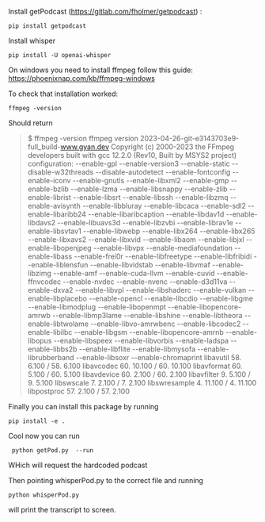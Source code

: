 Install getPodcast (https://gitlab.com/fholmer/getpodcast) :

```
pip install getpodcast
```

Install whisper

```
pip install -U openai-whisper
```

On windows you need to install ffmpeg follow this guide:
https://phoenixnap.com/kb/ffmpeg-windows

To check that installation worked:

```
ffmpeg -version
```

Should return

> $ ffmpeg -version
> ffmpeg version 2023-04-26-git-e3143703e9-full_build-www.gyan.dev Copyright (c) 2000-2023 the FFmpeg developers
> built with gcc 12.2.0 (Rev10, Built by MSYS2 project)
> configuration: --enable-gpl --enable-version3 --enable-static --disable-w32threads --disable-autodetect --enable-fontconfig --enable-iconv --enable-gnutls --enable-libxml2 --enable-gmp --enable-bzlib --enable-lzma --enable-libsnappy --enable-zlib --enable-librist --enable-libsrt --enable-libssh --enable-libzmq --enable-avisynth --enable-libbluray --enable-libcaca --enable-sdl2 --enable-libaribb24 --enable-libaribcaption --enable-libdav1d --enable-libdavs2 --enable-libuavs3d --enable-libzvbi --enable-librav1e --enable-libsvtav1 --enable-libwebp --enable-libx264 --enable-libx265 --enable-libxavs2 --enable-libxvid --enable-libaom --enable-libjxl --enable-libopenjpeg --enable-libvpx --enable-mediafoundation --enable-libass --enable-frei0r --enable-libfreetype --enable-libfribidi --enable-liblensfun --enable-libvidstab --enable-libvmaf --enable-libzimg
> --enable-amf --enable-cuda-llvm --enable-cuvid --enable-ffnvcodec --enable-nvdec --enable-nvenc --enable-d3d11va --enable-dxva2 --enable-libvpl --enable-libshaderc --enable-vulkan --enable-libplacebo --enable-opencl --enable-libcdio --enable-libgme --enable-libmodplug --enable-libopenmpt --enable-libopencore-amrwb --enable-libmp3lame --enable-libshine --enable-libtheora --enable-libtwolame --enable-libvo-amrwbenc --enable-libcodec2 --enable-libilbc --enable-libgsm --enable-libopencore-amrnb --enable-libopus --enable-libspeex --enable-libvorbis --enable-ladspa --enable-libbs2b --enable-libflite --enable-libmysofa --enable-librubberband --enable-libsoxr --enable-chromaprint
> libavutil 58. 6.100 / 58. 6.100
> libavcodec 60. 10.100 / 60. 10.100
> libavformat 60. 5.100 / 60. 5.100
> libavdevice 60. 2.100 / 60. 2.100
> libavfilter 9. 5.100 / 9. 5.100
> libswscale 7. 2.100 / 7. 2.100
> libswresample 4. 11.100 / 4. 11.100
> libpostproc 57. 2.100 / 57. 2.100

Finally you can install this package by running

```
pip install -e .
```

Cool now you can run

```
 python getPod.py  --run
```

WHich will request the hardcoded podcast

Then pointing whisperPod.py to the correct file and running

```
python whisperPod.py
```

will print the transcript to screen.
